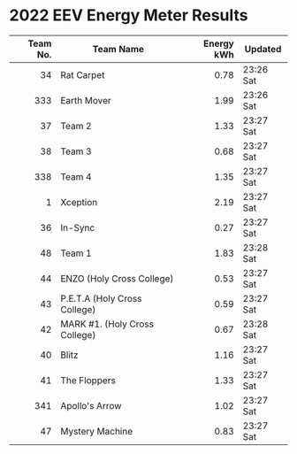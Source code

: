 # 2022 EEV Energy Meter Results
|Team No.|Team Name|Energy kWh|Updated|
|---:|---|---:|---|
|34|Rat Carpet|0.78|23:26 Sat|
|333|Earth Mover|1.99|23:26 Sat|
|37|Team 2|1.33|23:27 Sat|
|38|Team 3|0.68|23:27 Sat|
|338|Team 4|1.35|23:27 Sat|
|1|Xception|2.19|23:27 Sat|
|36|In-Sync|0.27|23:27 Sat|
|48|Team 1|1.83|23:28 Sat|
|44|ENZO (Holy Cross College)|0.53|23:27 Sat|
|43|P.E.T.A (Holy Cross College)|0.59|23:27 Sat|
|42|MARK #1. (Holy Cross College)|0.67|23:28 Sat|
|40|Blitz|1.16|23:27 Sat|
|41|The Floppers|1.33|23:27 Sat|
|341|Apollo's Arrow|1.02|23:27 Sat|
|47|Mystery Machine|0.83|23:27 Sat|
